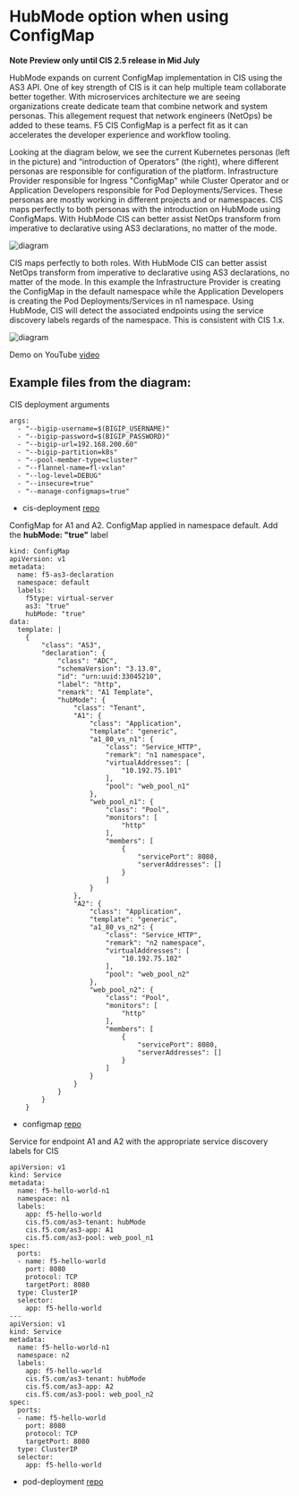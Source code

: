 # HubMode option when using ConfigMap

**Note Preview only until CIS 2.5 release in Mid July**

HubMode expands on current ConfigMap implementation in CIS using the AS3 API. One of key strength of CIS is it can help multiple team collaborate better together. With microservices architecture we are seeing organizations create dedicate team that combine network and system personas. This allegement request that network engineers (NetOps) be added to these teams. F5 CIS ConfigMap is a perfect fit as it can accelerates the developer experience and workflow tooling.
 
Looking at the diagram below, we see the current Kubernetes personas (left in the picture) and “introduction of Operators” (the right), where different personas are responsible for configuration of the platform. Infrastructure Provider responsible for Ingress "ConfigMap" while Cluster Operator and or Application Developers responsible for Pod Deployments/Services. These personas are mostly working in different projects and or namespaces. CIS maps perfectly to both personas with the introduction on HubMode using ConfigMaps. With HubMode CIS can better assist NetOps transform from imperative to declarative using AS3 declarations, no matter of the mode. 

![diagram](https://github.com/nandakishorepeddi/k8s-bigip-ctlr-mark/blob/main/user_guides/hubmode/diagram/2021-06-07_12-13-34.png)

CIS maps perfectly to both roles. With HubMode CIS can better assist NetOps transform from imperative to declarative using AS3 declarations, no matter of the mode. In this example the Infrastructure Provider is creating the ConfigMap in the default namespace while the Application Developers is creating the Pod Deployments/Services in n1 namespace. Using HubMode, CIS will detect the associated endpoints using the service discovery labels regards of the namespace. This is consistent with CIS 1.x. 

![diagram](https://github.com/nandakishorepeddi/k8s-bigip-ctlr-mark/blob/main/user_guides/hubmode/diagram/2021-06-07_13-28-57.png)

Demo on YouTube [video](https://www.youtube.com/watch?v=-HLcHH_vQJE)

## Example files from the diagram:

CIS deployment arguments

```
args: 
  - "--bigip-username=$(BIGIP_USERNAME)"
  - "--bigip-password=$(BIGIP_PASSWORD)"
  - "--bigip-url=192.168.200.60"
  - "--bigip-partition=k8s"
  - "--pool-member-type=cluster"
  - "--flannel-name=fl-vxlan"
  - "--log-level=DEBUG"
  - "--insecure=true"
  - "--manage-configmaps=true"
```

* cis-deployment [repo](https://github.com/nandakishorepeddi/k8s-bigip-ctlr-mark/tree/main/user_guides/hubmode/cis-deployment)

ConfigMap for A1 and A2. ConfigMap applied in namespace default. Add the **hubMode: "true"** label

```
kind: ConfigMap
apiVersion: v1
metadata:
  name: f5-as3-declaration
  namespace: default
  labels:
    f5type: virtual-server
    as3: "true"
    hubMode: "true"
data:
  template: |
    {
        "class": "AS3",
        "declaration": {
            "class": "ADC",
            "schemaVersion": "3.13.0",
            "id": "urn:uuid:33045210",
            "label": "http",
            "remark": "A1 Template",
            "hubMode": {
                "class": "Tenant",
                "A1": {
                    "class": "Application",
                    "template": "generic",
                    "a1_80_vs_n1": {
                        "class": "Service_HTTP",
                        "remark": "n1 namespace",
                        "virtualAddresses": [
                            "10.192.75.101"
                        ],
                        "pool": "web_pool_n1"
                    },
                    "web_pool_n1": {
                        "class": "Pool",
                        "monitors": [
                            "http"
                        ],
                        "members": [
                            {
                                "servicePort": 8080,
                                "serverAddresses": []
                            }
                        ]
                    }
                },
                "A2": {
                    "class": "Application",
                    "template": "generic",
                    "a1_80_vs_n2": {
                        "class": "Service_HTTP",
                        "remark": "n2 namespace",
                        "virtualAddresses": [
                            "10.192.75.102"
                        ],
                        "pool": "web_pool_n2"
                    },
                    "web_pool_n2": {
                        "class": "Pool",
                        "monitors": [
                            "http"
                        ],
                        "members": [
                            {
                                "servicePort": 8080,
                                "serverAddresses": []
                            }
                        ]
                    }
                }
            }
        }
    }
```

* configmap [repo](https://github.com/nandakishorepeddi/k8s-bigip-ctlr-mark/blob/main/user_guides/hubmode/configmap/vs-configmap.yaml)

Service for endpoint A1 and A2 with the appropriate service discovery labels for CIS

```
apiVersion: v1
kind: Service
metadata:
  name: f5-hello-world-n1
  namespace: n1
  labels:
    app: f5-hello-world
    cis.f5.com/as3-tenant: hubMode
    cis.f5.com/as3-app: A1
    cis.f5.com/as3-pool: web_pool_n1
spec:
  ports:
  - name: f5-hello-world
    port: 8080
    protocol: TCP
    targetPort: 8080
  type: ClusterIP
  selector:
    app: f5-hello-world
---
apiVersion: v1
kind: Service
metadata:
  name: f5-hello-world-n1
  namespace: n2
  labels:
    app: f5-hello-world
    cis.f5.com/as3-tenant: hubMode
    cis.f5.com/as3-app: A2
    cis.f5.com/as3-pool: web_pool_n2
spec:
  ports:
  - name: f5-hello-world
    port: 8080
    protocol: TCP
    targetPort: 8080
  type: ClusterIP
  selector:
    app: f5-hello-world
```

* pod-deployment [repo](https://github.com/nandakishorepeddi/k8s-bigip-ctlr-mark/tree/main/user_guides/hubmode/pod-deployment)